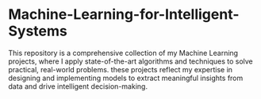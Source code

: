 # Machine-Learning-for-Intelligent-Systems
This repository is a comprehensive collection of my Machine Learning projects, where I apply state-of-the-art algorithms and techniques to solve practical, real-world problems. these projects reflect my expertise in designing and implementing models to extract meaningful insights from data and drive intelligent decision-making.
